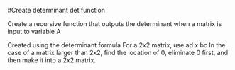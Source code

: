 
#Create determinant det function

Create a recursive function that outputs the determinant when a matrix is ​​input to variable A

Created using the determinant formula
For a 2x2 matrix, use ad x bc
In the case of a matrix larger than 2x2, find the location of 0, eliminate 0 first, and then make it into a 2x2 matrix.
